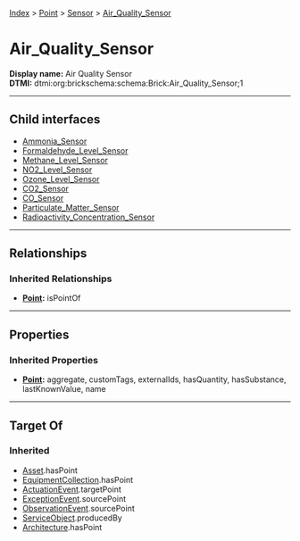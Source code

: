 [Index](../../../Index.md) > [Point](../../Point.md) > [Sensor](../Sensor.md) > [Air_Quality_Sensor](#)
# Air_Quality_Sensor

**Display name:** Air Quality Sensor<br />
**DTMI:** dtmi:org:brickschema:schema:Brick:Air_Quality_Sensor;1

---

## Child interfaces
* [Ammonia_Sensor](Ammonia_Sensor.md)
* [Formaldehyde_Level_Sensor](Formaldehyde_Level_Sensor.md)
* [Methane_Level_Sensor](Methane_Level_Sensor.md)
* [NO2_Level_Sensor](NO2_Level_Sensor.md)
* [Ozone_Level_Sensor](Ozone_Level_Sensor.md)
* [CO2_Sensor](CO2_Sensor/CO2_Sensor.md)
* [CO_Sensor](CO_Sensor/CO_Sensor.md)
* [Particulate_Matter_Sensor](Particulate_Matter_Sensor/Particulate_Matter_Sensor.md)
* [Radioactivity_Concentration_Sensor](Radioactivity_Concentration_Sensor/Radioactivity_Concentration_Sensor.md)

---

## Relationships

### Inherited Relationships
* **[Point](../../Point.md):** isPointOf

---

## Properties

### Inherited Properties
* **[Point](../../Point.md):** aggregate, customTags, externalIds, hasQuantity, hasSubstance, lastKnownValue, name

---

## Target Of
### Inherited
* [Asset](../../../Asset/Asset.md).hasPoint
* [EquipmentCollection](../../../Collection/EquipmentCollection.md).hasPoint
* [ActuationEvent](../../../Event/PointEvent/ActuationEvent.md).targetPoint
* [ExceptionEvent](../../../Event/PointEvent/ExceptionEvent.md).sourcePoint
* [ObservationEvent](../../../Event/PointEvent/ObservationEvent.md).sourcePoint
* [ServiceObject](../../../Information/ServiceObject/ServiceObject.md).producedBy
* [Architecture](../../../Space/Architecture/Architecture.md).hasPoint
